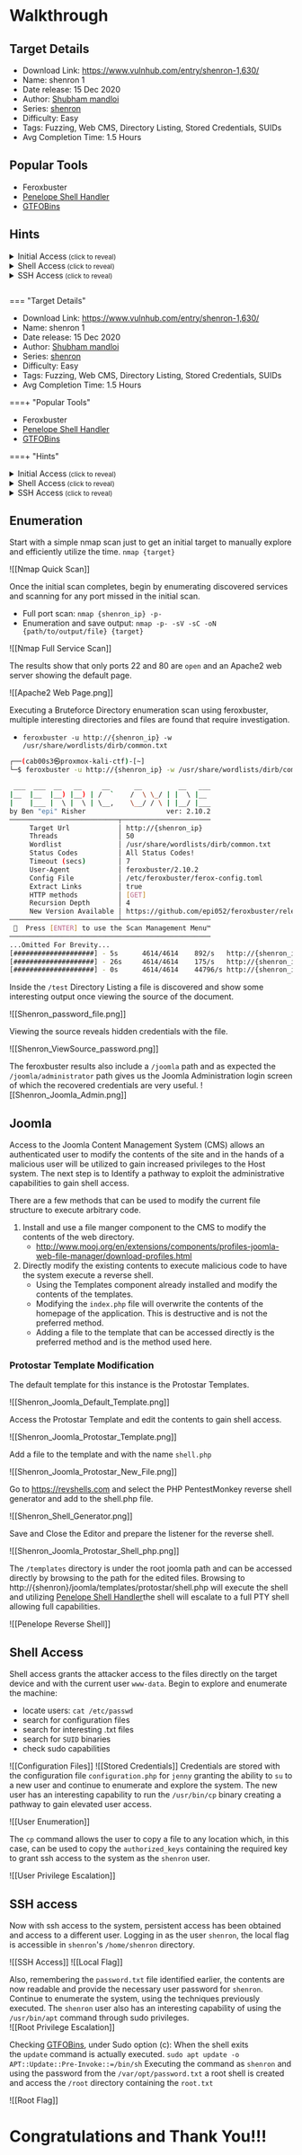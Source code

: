 # Walkthrough

## Target Details
- Download Link: https://www.vulnhub.com/entry/shenron-1,630/
- Name: shenron 1
- Date release: 15 Dec 2020
- Author: [Shubham mandloi](https://www.vulnhub.com/author/shubham-mandloi,768/)
- Series: [shenron](https://www.vulnhub.com/series/shenron,427/)
- Difficulty: Easy
- Tags: Fuzzing, Web CMS, Directory Listing, Stored Credentials, SUIDs
- Avg Completion Time: 1.5 Hours

## Popular Tools
- Feroxbuster
- [Penelope Shell Handler](https://github.com/brightio/penelope)
- [GTFOBins](https://gtfobins.github.io/)

## Hints

<details class="Initial Access">
    <summary>Initial Access<small> (click to reveal) </small></summary>
		<details style="margin-left: 20px;" class="Initial Access">
			<summary>Hint #1</summary>
			<ul>
				<li>Have you found the Joomla Admin interface?</li>
			</ul>
		</details>
		<details style="margin-left: 20px;" class="Initial Access">
			<summary>Hint #2</summary>
			<ul>
				<li>Did you run DirBuster and locate interesting files?</li>
			</ul>
		</details>
		<details style="margin-left: 20px;" class="Initial Access">
			<summary>Hint #3</summary>
			<ul>
				<li>Did you explore the Joomla Administrator CMS and exploit Default Configurations?</li>
			</ul>
		</details>
		<details style="margin-left: 20px;" class="Initial Access">
			<summary>Hint #4</summary>
			<ul>
				<li>Have you used Default Templates to modify available site details to include a php reverse shell?</li>
			</ul>
		</details>
</details>

<details class="Shell Access">
    <summary>Shell Access<small> (click to reveal) </small></summary>
		<details style="margin-left: 20px;" class="Shell Access">
			<summary>Hint #1</summary>
			<ul>
				<li>Have you searched for configuration and possible `password` files?</li>
			</ul>
		</details>
		<details style="margin-left: 20px;" class="Shell Access">
			<summary>Hint #2</summary>
			<ul>
				<li>Have you elevated yourself from service access to user access?</li>
			</ul>
		</details>
		<details style="margin-left: 20px;" class="Shell Access">
			<summary>Hint #3</summary>
			<ul>
				<li>Have you enumerated User Access to escalate to Elevated User Access?</li>
			</ul>
		</details>
		<details style="margin-left: 20px;" class="Shell Access">
			<summary>Hint #4</summary>
			<ul>
				<li>Have you used the CP command to escalate to SSH Access?</li>
			</ul>
		</details>
</details>

<details class="SSH Access">
	<summary>SSH Access<small> (click to reveal) </small></summary>
		<details style="margin-left: 20px;" class="SSH Access">
			<summary>Hint #1</summary>
			<ul>
				<li>Have you found the `password` file?</li>
			</ul>
		</details>
		<details style="margin-left: 20px;" class="SSH Access">
			<summary>Hint #2</summary>
			<ul>
				<li>Have you Enumerated the capabilities of the Elevated User?</li>
			</ul>
		</details>
		<details style="margin-left: 20px;" class="SSH Access">
			<summary>Hint #3</summary>
			<ul>
				<li>Have you searched GTFObins for the appropriate PrivEsc?</li>
			</ul>
		</details>
</details>

```
````




=== "Target Details"
- Download Link: https://www.vulnhub.com/entry/shenron-1,630/
- Name: shenron 1
- Date release: 15 Dec 2020
- Author: [Shubham mandloi](https://www.vulnhub.com/author/shubham-mandloi,768/)
- Series: [shenron](https://www.vulnhub.com/series/shenron,427/)
- Difficulty: Easy
- Tags: Fuzzing, Web CMS, Directory Listing, Stored Credentials, SUIDs
- Avg Completion Time: 1.5 Hours

===+ "Popular Tools"
- Feroxbuster
- [Penelope Shell Handler](https://github.com/brightio/penelope)
- [GTFOBins](https://gtfobins.github.io/)

===+ "Hints"

<details class="Initial Access">
    <summary>Initial Access<small> (click to reveal) </small></summary>
		<details style="margin-left: 20px;" class="Initial Access">
			<summary>Hint #1</summary>
			<ul>
				<li>Have you found the Joomla Admin interface?</li>
			</ul>
		</details>
		<details style="margin-left: 20px;" class="Initial Access">
			<summary>Hint #2</summary>
			<ul>
				<li>Did you run DirBuster and locate interesting files?</li>
			</ul>
		</details>
		<details style="margin-left: 20px;" class="Initial Access">
			<summary>Hint #3</summary>
			<ul>
				<li>Did you explore the Joomla Administrator CMS and exploit Default Configurations?</li>
			</ul>
		</details>
		<details style="margin-left: 20px;" class="Initial Access">
			<summary>Hint #4</summary>
			<ul>
				<li>Have you used Default Templates to modify available site details to include a php reverse shell?</li>
			</ul>
		</details>
</details>

<details class="Shell Access">
    <summary>Shell Access<small> (click to reveal) </small></summary>
		<details style="margin-left: 20px;" class="Shell Access">
			<summary>Hint #1</summary>
			<ul>
				<li>Have you searched for configuration and possible `password` files?</li>
			</ul>
		</details>
		<details style="margin-left: 20px;" class="Shell Access">
			<summary>Hint #2</summary>
			<ul>
				<li>Have you elevated yourself from service access to user access?</li>
			</ul>
		</details>
		<details style="margin-left: 20px;" class="Shell Access">
			<summary>Hint #3</summary>
			<ul>
				<li>Have you enumerated User Access to escalate to Elevated User Access?</li>
			</ul>
		</details>
		<details style="margin-left: 20px;" class="Shell Access">
			<summary>Hint #4</summary>
			<ul>
				<li>Have you used the CP command to escalate to SSH Access?</li>
			</ul>
		</details>
</details>

<details class="SSH Access">
	<summary>SSH Access<small> (click to reveal) </small></summary>
		<details style="margin-left: 20px;" class="SSH Access">
			<summary>Hint #1</summary>
			<ul>
				<li>Have you found the `password` file?</li>
			</ul>
		</details>
		<details style="margin-left: 20px;" class="SSH Access">
			<summary>Hint #2</summary>
			<ul>
				<li>Have you Enumerated the capabilities of the Elevated User?</li>
			</ul>
		</details>
		<details style="margin-left: 20px;" class="SSH Access">
			<summary>Hint #3</summary>
			<ul>
				<li>Have you searched GTFObins for the appropriate PrivEsc?</li>
			</ul>
		</details>
</details>



## Enumeration

Start with a simple nmap scan just to get an initial target to manually explore and efficiently utilize the time. `nmap {target}`

![[Nmap Quick Scan]]

Once the initial scan completes, begin by enumerating discovered services and scanning for any port missed in the initial scan. 
- Full port scan: `nmap {shenron_ip} -p-`
- Enumeration and save output: `nmap -p- -sV -sC -oN {path/to/output/file} {target}` 

![[Nmap Full Service Scan]]

The results show that only ports 22 and 80 are `open` and an Apache2 web server showing the default page.

![[Apache2 Web Page.png]]

Executing a Bruteforce Directory enumeration scan using feroxbuster, multiple interesting directories and files are found that require investigation.

- `feroxbuster -u http://{shenron_ip} -w /usr/share/wordlists/dirb/common.txt`
```bash
┌──(cab00s3㉿proxmox-kali-ctf)-[~]
└─$ feroxbuster -u http://{shenron_ip} -w /usr/share/wordlists/dirb/common.txt

 ___  ___  __   __     __      __         __   ___
|__  |__  |__) |__) | /  `    /  \ \_/ | |  \ |__
|    |___ |  \ |  \ | \__,    \__/ / \ | |__/ |___
by Ben "epi" Risher                    ver: 2.10.2
───────────────────────────┬──────────────────────
     Target Url            │ http://{shenron_ip}
     Threads               │ 50
     Wordlist              │ /usr/share/wordlists/dirb/common.txt
     Status Codes          │ All Status Codes!
     Timeout (secs)        │ 7
     User-Agent            │ feroxbuster/2.10.2
     Config File           │ /etc/feroxbuster/ferox-config.toml
     Extract Links         │ true
     HTTP methods          │ [GET]
     Recursion Depth       │ 4
     New Version Available │ https://github.com/epi052/feroxbuster/releases/latest
───────────────────────────┴──────────────────────
   Press [ENTER] to use the Scan Management Menu™
──────────────────────────────────────────────────
...Omitted For Brevity... 
[####################] - 5s      4614/4614    892/s   http://{shenron_ip}/ 
[####################] - 26s     4614/4614    175/s   http://{shenron_ip}/joomla/ 
[####################] - 0s      4614/4614    44796/s http://{shenron_ip}/test/ => Directory listing
```

Inside the `/test` Directory Listing a file is discovered and show some interesting output once viewing the source of the document.

![[Shenron_password_file.png]]

Viewing the source reveals hidden credentials with the file.

![[Shenron_ViewSource_password.png]]

The feroxbuster results also include a `/joomla` path and as expected the `/joomla/administrator` path gives us the Joomla Administration login screen of which the recovered credentials are very useful.
![[Shenron_Joomla_Admin.png]]

## Joomla

Access to the Joomla Content Management System (CMS) allows an authenticated user to modify the contents of the site and in the hands of a malicious user will be utilized to gain increased privileges to the Host system. The next step is to Identify a pathway to exploit the administrative capabilities to gain shell access.

There are a few methods that can be used to modify the current file structure to execute arbitrary code. 
1. Install and use a file manger component to the CMS to modify the contents of the web directory.
	- http://www.mooj.org/en/extensions/components/profiles-joomla-web-file-manager/download-profiles.html
2. Directly modify the existing contents to execute malicious code to have the system execute a reverse shell.
	- Using the Templates component already installed and modify the contents of the templates.
	- Modifying the `index.php` file will overwrite the contents of the homepage of the application.  This is destructive and is not the preferred method.
	- Adding a file to the template that can be accessed directly is the preferred method and is the method used here.
### Protostar Template Modification

The default template for this instance is the Protostar Templates.

![[Shenron_Joomla_Default_Template.png]]

Access the Protostar Template and edit the contents to gain shell access.

![[Shenron_Joomla_Protostar_Template.png]]

Add a file to the template and with the name `shell.php`

![[Shenron_Joomla_Protostar_New_File.png]]

Go to https://revshells.com and select the PHP PentestMonkey reverse shell generator and add to the shell.php file.

![[Shenron_Shell_Generator.png]]

Save and Close the Editor and prepare the listener for the reverse shell.

![[Shenron_Joomla_Protostar_Shell_php.png]]

The `/templates` directory is under the root joomla path and can be accessed directly by browsing to the path for the edited files. Browsing to http://{shenron}/joomla/templates/protostar/shell.php will execute the shell and utilizing [Penelope Shell Handler](https://github.com/brightio/penelope)the shell will escalate to a full PTY shell allowing full capabilities. 

![[Penelope Reverse Shell]]
## Shell Access

Shell access grants the attacker access to the files directly on the target device and with the current user `www-data`. Begin to explore and enumerate the machine: 
- locate users: `cat /etc/passwd`
- search for configuration files
- search for interesting .txt files
- search for `SUID` binaries
- check sudo capabilities

![[Configuration Files]]
![[Stored Credentials]]
Credentials are stored with the configuration file `configuration.php` for `jenny` granting the ability to `su` to a new user and continue to enumerate and explore the system. The new user has an interesting capability to run the `/usr/bin/cp` binary creating a pathway to gain elevated user access.

![[User Enumeration]]

The `cp` command allows the user to copy a file to any location which, in this case, can be used to copy the `authorized_keys` containing the required key to grant ssh access to the system as the `shenron` user.  

![[User Privilege Escalation]]

## SSH access

Now with ssh access to the system, persistent access has been obtained and access to a different user. Logging in as the user `shenron`, the local flag is accessible in `shenron`'s `/home/shenron` directory.

![[SSH Access]]
![[Local Flag]]

Also, remembering the `password.txt` file identified earlier, the contents are now readable and provide the necessary user password for `shenron`. Continue to enumerate the system, using the techniques previously executed.  The `shenron` user also has an interesting capability of using the `/usr/bin/apt` command through sudo privileges.   
![[Root Privilege Escalation]]

Checking [GTFOBins](https://GTFOBins.github.io), under Sudo option (c):
	When the shell exits the `update` command is actually executed.
			```
		sudo apt update -o APT::Update::Pre-Invoke::=/bin/sh
		```
Executing the command as `shenron` and using the password from the `/var/opt/password.txt` a root shell is created and access the `/root` directory containing the `root.txt`

![[Root Flag]]

# Congratulations and Thank You!!!
